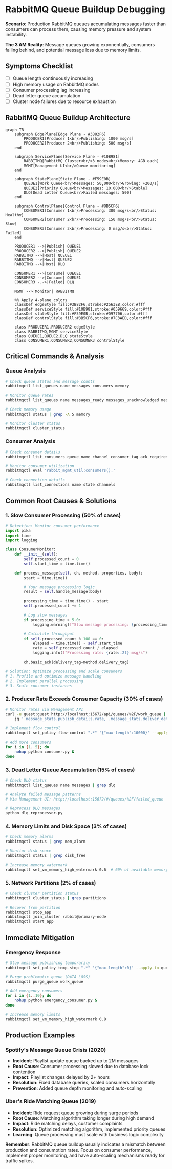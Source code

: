 # RabbitMQ Queue Buildup Debugging

**Scenario**: Production RabbitMQ queues accumulating messages faster than consumers can process them, causing memory pressure and system instability.

**The 3 AM Reality**: Message queues growing exponentially, consumers falling behind, and potential message loss due to memory limits.

## Symptoms Checklist

- [ ] Queue length continuously increasing
- [ ] High memory usage on RabbitMQ nodes
- [ ] Consumer processing lag increasing
- [ ] Dead letter queue accumulation
- [ ] Cluster node failures due to resource exhaustion

## RabbitMQ Queue Buildup Architecture

```mermaid
graph TB
    subgraph EdgePlane[Edge Plane - #3B82F6]
        PRODUCER1[Producer 1<br/>Publishing: 1000 msg/s]
        PRODUCER2[Producer 2<br/>Publishing: 500 msg/s]
    end

    subgraph ServicePlane[Service Plane - #10B981]
        RABBITMQ[RabbitMQ Cluster<br/>3 nodes<br/>Memory: 4GB each]
        MGMT[Management UI<br/>Queue monitoring]
    end

    subgraph StatePlane[State Plane - #F59E0B]
        QUEUE1[Work Queue<br/>Messages: 50,000<br/>Growing: +200/s]
        QUEUE2[Priority Queue<br/>Messages: 10,000<br/>Stable]
        DLQ[Dead Letter Queue<br/>Failed messages: 500]
    end

    subgraph ControlPlane[Control Plane - #8B5CF6]
        CONSUMER1[Consumer 1<br/>Processing: 300 msg/s<br/>Status: Healthy]
        CONSUMER2[Consumer 2<br/>Processing: 150 msg/s<br/>Status: Slow]
        CONSUMER3[Consumer 3<br/>Processing: 0 msg/s<br/>Status: Failed]
    end

    PRODUCER1 -->|Publish| QUEUE1
    PRODUCER2 -->|Publish| QUEUE2
    RABBITMQ -->|Host| QUEUE1
    RABBITMQ -->|Host| QUEUE2
    RABBITMQ -->|Host| DLQ

    CONSUMER1 -->|Consume| QUEUE1
    CONSUMER2 -->|Consume| QUEUE1
    CONSUMER3 -.->|Failed| DLQ

    MGMT -->|Monitor| RABBITMQ

    %% Apply 4-plane colors
    classDef edgeStyle fill:#3B82F6,stroke:#2563EB,color:#fff
    classDef serviceStyle fill:#10B981,stroke:#059669,color:#fff
    classDef stateStyle fill:#F59E0B,stroke:#D97706,color:#fff
    classDef controlStyle fill:#8B5CF6,stroke:#7C3AED,color:#fff

    class PRODUCER1,PRODUCER2 edgeStyle
    class RABBITMQ,MGMT serviceStyle
    class QUEUE1,QUEUE2,DLQ stateStyle
    class CONSUMER1,CONSUMER2,CONSUMER3 controlStyle
```

## Critical Commands & Analysis

### Queue Analysis
```bash
# Check queue status and message counts
rabbitmqctl list_queues name messages consumers memory

# Monitor queue rates
rabbitmqctl list_queues name messages_ready messages_unacknowledged message_stats.publish_details.rate message_stats.deliver_details.rate

# Check memory usage
rabbitmqctl status | grep -A 5 memory

# Monitor cluster status
rabbitmqctl cluster_status
```

### Consumer Analysis
```bash
# Check consumer details
rabbitmqctl list_consumers queue_name channel consumer_tag ack_required

# Monitor consumer utilization
rabbitmqctl eval 'rabbit_mgmt_util:consumers().'

# Check connection details
rabbitmqctl list_connections name state channels
```

## Common Root Causes & Solutions

### 1. Slow Consumer Processing (50% of cases)
```python
# Detection: Monitor consumer performance
import pika
import time
import logging

class ConsumerMonitor:
    def __init__(self):
        self.processed_count = 0
        self.start_time = time.time()

    def process_message(self, ch, method, properties, body):
        start = time.time()

        # Your message processing logic
        result = self.handle_message(body)

        processing_time = time.time() - start
        self.processed_count += 1

        # Log slow messages
        if processing_time > 5.0:
            logging.warning(f"Slow message processing: {processing_time}s")

        # Calculate throughput
        if self.processed_count % 100 == 0:
            elapsed = time.time() - self.start_time
            rate = self.processed_count / elapsed
            logging.info(f"Processing rate: {rate:.2f} msg/s")

        ch.basic_ack(delivery_tag=method.delivery_tag)

# Solution: Optimize processing and scale consumers
# 1. Profile and optimize message handling
# 2. Implement parallel processing
# 3. Scale consumer instances
```

### 2. Producer Rate Exceeds Consumer Capacity (30% of cases)
```bash
# Monitor rates via Management API
curl -u guest:guest http://localhost:15672/api/queues/%2F/work_queue | \
    jq '.message_stats.publish_details.rate, .message_stats.deliver_details.rate'

# Implement flow control
rabbitmqctl set_policy flow-control ".*" '{"max-length":10000}' --apply-to queues

# Add more consumers
for i in {1..5}; do
    nohup python consumer.py &
done
```

### 3. Dead Letter Queue Accumulation (15% of cases)
```bash
# Check DLQ status
rabbitmqctl list_queues name messages | grep dlq

# Analyze failed message patterns
# Via Management UI: http://localhost:15672/#/queues/%2F/failed_queue

# Reprocess DLQ messages
python dlq_reprocessor.py
```

### 4. Memory Limits and Disk Space (3% of cases)
```bash
# Check memory alarms
rabbitmqctl status | grep mem_alarm

# Monitor disk space
rabbitmqctl status | grep disk_free

# Increase memory watermark
rabbitmqctl set_vm_memory_high_watermark 0.6  # 60% of available memory
```

### 5. Network Partitions (2% of cases)
```bash
# Check cluster partition status
rabbitmqctl cluster_status | grep partitions

# Recover from partition
rabbitmqctl stop_app
rabbitmqctl join_cluster rabbit@primary-node
rabbitmqctl start_app
```

## Immediate Mitigation

### Emergency Response
```bash
# Stop message publishing temporarily
rabbitmqctl set_policy temp-stop ".*" '{"max-length":0}' --apply-to queues

# Purge problematic queue (DATA LOSS)
rabbitmqctl purge_queue work_queue

# Add emergency consumers
for i in {1..10}; do
    nohup python emergency_consumer.py &
done

# Increase memory limits
rabbitmqctl set_vm_memory_high_watermark 0.8
```

## Production Examples

### Spotify's Message Queue Crisis (2020)
- **Incident**: Playlist update queue backed up to 2M messages
- **Root Cause**: Consumer processing slowed due to database lock contention
- **Impact**: Playlist changes delayed by 2+ hours
- **Resolution**: Fixed database queries, scaled consumers horizontally
- **Prevention**: Added queue depth monitoring and auto-scaling

### Uber's Ride Matching Queue (2019)
- **Incident**: Ride request queue growing during surge periods
- **Root Cause**: Matching algorithm taking longer during high demand
- **Impact**: Ride matching delays, customer complaints
- **Resolution**: Optimized matching algorithm, implemented priority queues
- **Learning**: Queue processing must scale with business logic complexity

**Remember**: RabbitMQ queue buildup usually indicates a mismatch between production and consumption rates. Focus on consumer performance, implement proper monitoring, and have auto-scaling mechanisms ready for traffic spikes.